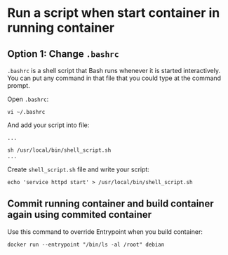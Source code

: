 # Run a script when start container in running container

## Option 1: Change ```.bashrc```

```.bashrc``` is a shell script that Bash runs whenever it is started interactively. You can put any command in that file that you could type at the command prompt.

Open ```.bashrc```:

```
vi ~/.bashrc
```

And add your script into file:

```
...

sh /usr/local/bin/shell_script.sh
...
```

Create ```shell_script.sh``` file and write your script:

```
echo 'service httpd start' > /usr/local/bin/shell_script.sh
```

## Commit running container and build container again using commited container

Use this command to override Entrypoint when you build container:

```
docker run --entrypoint "/bin/ls -al /root" debian
```